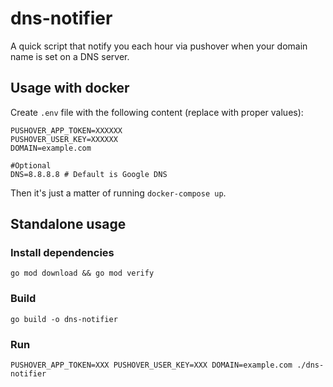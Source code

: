 # dns-notifier

A quick script that notify you each hour via pushover when your domain name is set on a DNS server.

## Usage with docker

Create `.env` file with the following content (replace with proper values):

```
PUSHOVER_APP_TOKEN=XXXXXX
PUSHOVER_USER_KEY=XXXXXX
DOMAIN=example.com

#Optional
DNS=8.8.8.8 # Default is Google DNS
```

Then it's just a matter of running `docker-compose up`.

## Standalone usage

### Install dependencies

```
go mod download && go mod verify
```

### Build

```
go build -o dns-notifier
```

### Run

```
PUSHOVER_APP_TOKEN=XXX PUSHOVER_USER_KEY=XXX DOMAIN=example.com ./dns-notifier
```
